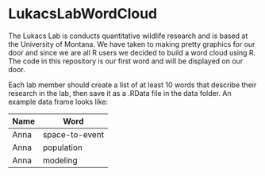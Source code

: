 # LukacsLabWordCloud

The Lukacs Lab is conducts quantitative wildlife research and is based at the University of Montana.  We have taken to making pretty graphics for our door and since we are all R users we decided to build a word cloud using R.  The code in this repository is our first word and will be displayed on our door.

Each lab member should create a list of at least 10 words that describe their research in the lab, then save it as a .RData file in the data folder. An example data frame looks like: 

Name | Word 
--- | ---
Anna | space-to-event
Anna | population 
Anna | modeling  